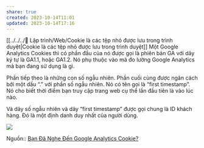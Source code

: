 ```yaml
---
share: true
created: 2023-10-14T11:01
updated: 2023-10-14T17:16
---
```

[[../../../📜 Lập trình/Web/Cookie là các tệp nhỏ được lưu trong trình duyệt|Cookie là các tệp nhỏ được lưu trong trình duyệt]]
Một Google Analytics Cookies thì có phần đầu của nó được gọi là phiên bản GA với dãy ký tự là GA1.1, hoặc GA1.2. Nó phụ thuộc vào mã đo lường Google Analytics mà bạn đang sử dụng là gì.

Phần tiếp theo là những con số ngẫu nhiên. Phần cuối cùng được ngăn cách bởi một dấu “.” với phần số ngẫu nhiên. Nó có tên gọi là “first timestamp”. Nó cho biết thời điểm bạn truy cập trang web cụ thể lần đầu tiên là vào lúc nào. 

Và dãy số ngẫu nhiên và dãy “first timestamp” được gọi chung là ID khách hàng. Đó là một định danh duy nhất của người dùng.

![](https://s3.ap-southeast-1.amazonaws.com/thcmedia.vn/wp-content/uploads/2021/09/25141332/GS1.1.1632493916.1.1.1632493991.0-1024x576.png) 

Nguồn:: [Bạn Đã Nghe Đến Google Analytics Cookie?](https://thcmedia.vn/google-analytics-cookie/)
